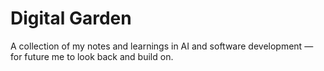 # Digital Garden

A collection of my notes and learnings in AI and software development — for future me to look back and build on.